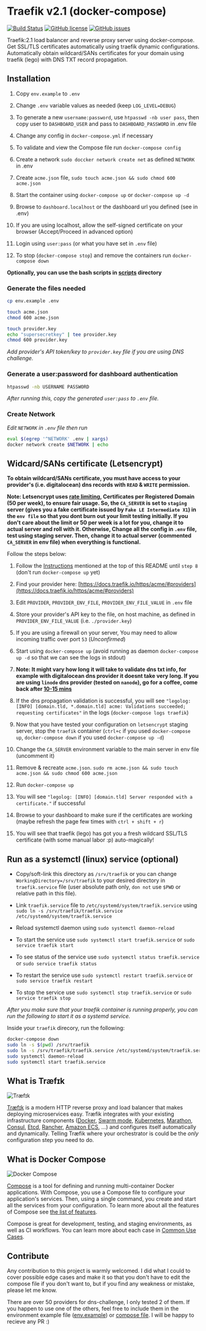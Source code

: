 # Traefik v2.1 (docker-compose)

[![Build Status](https://travis-ci.com/abmruman/traefik-docker-compose.svg?branch=master)](https://travis-ci.com/abmruman/traefik-docker-compose)
[![GitHub license](https://img.shields.io/github/license/abmruman/traefik-docker-compose)](https://github.com/abmruman/traefik-docker-compose/blob/master/LICENSE)
[![GitHub issues](https://img.shields.io/github/issues/abmruman/traefik-docker-compose)](https://github.com/abmruman/traefik-docker-compose/issues)

Traefik:2.1 load balancer and reverse proxy server using docker-compose. Get SSL/TLS certificates automatically using traefik dynamic configurations. Automatically obtain wildcard/SANs certificates for your domain using traefik (lego) with DNS TXT record propagation.

## Installation

1. Copy `env.example` to `.env`

2. Change `.env` variable values as needed (keep `LOG_LEVEL=DEBUG`)

3. To generate a new `username:password`, use `htpasswd -nb user pass`, then copy user to `DASHBOARD_USER` and pass to `DASHBOARD_PASSWORD` in .env file

4. Change any config in `docker-compose.yml` if necessary

5. To validate and view the Compose file run `docker-compose config`

6. Create a network `sudo doccker network create net` as defined `NETWORK` in .env

7. Create `acme.json` file, `sudo touch acme.json && sudo chmod 600 acme.json`

8. Start the container using `docker-compose up` or `docker-compose up -d`

9. Browse to `dashboard.localhost` or the dashboard url you defined (see in .env)

10. If you are using localhost, allow the self-signed certificate on your browser (Accept/Proceed in advanced option)

11. Login using `user:pass` (or what you have set in `.env` file)

12. To stop (`docker-compose stop`) and remove the containers run `docker-compose down`

**Optionally, you can use the bash scripts in [scripts](/scripts) directory**

### Generate the files needed

```bash
cp env.example .env

touch acme.json
chmod 600 acme.json

touch provider.key
echo "supersecretkey" | tee provider.key
chmod 600 provider.key
```

_Add provider's API token/key to `provider.key` file if you are using DNS challenge._

### Generate a user:password for dashboard authentication

```bash
htpasswd -nb USERNAME PASSWORD
```

_After running this, copy the generated `user:pass` to `.env` file._

### Create Network

_Edit `NETWORK` in `.env` file then run_

```bash
eval $(egrep '^NETWORK' .env | xargs)
docker network create $NETWORK | echo
```

## Widcard/SANs certificate (Letsencrypt)

**To obtain wildcard/SANs certificate, you must have access to your provider's (i.e. digitalocean) dns records with `READ` & `WRITE` permission.**

**Note: Letsencrypt uses [rate limiting](https://letsencrypt.org/docs/rate-limits/), Certificates per Registered Domain (50 per week), to ensure fair usage. So, the `CA_SERVER` is set to `staging` server (gives you a fake certificate issued by `Fake LE Intermediate X1`) in the `env file` so that you dont burn out your limit testing initially. If you don't care about the limit or 50 per week is a lot for you, change it to actual server and roll with it. Otherwise, Change all the config in `.env` file, test using staging server. Then, change it to actual server (commented `CA_SERVER` in env file) when everything is functional.**

Follow the steps below:

1. Follow the [Instructions](#instructions) mentioned at the top of this README until `step 8` (don't run `docker-compose up` yet)

2. Find your provider here: [https://docs.traefik.io/https/acme/#providers](https://docs.traefik.io/https/acme/#providers)

3. Edit `PROVIDER`, `PROVIDER_ENV_FILE`, `PROVIDER_ENV_FILE_VALUE` in `.env` file

4. Store your provider's API key to the file, on host machine, as defined in `PROVIDER_ENV_FILE_VALUE` (i.e. `./provider.key`)

5. If you are using a firewall on your server, You may need to allow incoming traffic over port `53` (_Unconfirmed_)

6. Start using `docker-compose up` (avoid running as daemon `docker-compose up -d` so that we can see the logs in stdout)

7. **Note: It might vary how long it will take to validate dns txt info, for example with digitalocean dns provider it doesnt take very long. If you are using `linode` dns provider (tested on `nanode`), go for a coffee, come back after [10-15 mins](https://community.letsencrypt.org/t/no-txt-record-found-using-linode-dns-plugin/76403)**

8. If the dns propagation validation is successful, you will see `"legolog: [INFO] [domain.tld, *.domain.tld] acme: Validations succeeded; requesting certificates"` in the logs (`docker-compose logs traefik`)

9. Now that you have tested your configuration on `letsencrypt` staging server, stop the `traefik` container (`ctrl+c` if you used `docker-compose up`, `docker-compose down` if you used `docker-compose up -d`)

10. Change the `CA_SERVER` environment variable to the main server in env file (uncomment it)

11. Remove & recreate `acme.json`. `sudo rm acme.json && sudo touch acme.json && sudo chmod 600 acme.json`

12. Run `docker-compose up`

13. You will see `"legolog: [INFO] [domain.tld] Server responded with a certificate."` if successful

14. Browse to your dashboard to make sure if the certificates are working (maybe refresh the page few times with `ctrl + shift + r`)

15. You will see that traefik (lego) has got you a fresh wildcard SSL/TLS certificate (with some manual labor :p) auto-magically!

## Run as a systemctl (linux) service (optional)

- Copy/soft-link this directory as `/srv/traefik` or you can change `WorkingDirectory=/srv/traefik` to your desired directory in `traefik.service` file (user absolute path only, `don not` use `$PWD` or relative path in this file).

- Link `traefik.service` file to `/etc/systemd/system/traefik.service` using `sudo ln -s /srv/traefik/traefik.service /etc/systemd/system/traefik.service`

- Reload systemctl daemon using `sudo systemctl daemon-reload`

- To start the service use `sudo systemctl start traefik.service` or `sudo service traefik start`

- To see status of the service use `sudo systemctl status traefik.service` or `sudo service traefik status`

- To restart the service use `sudo systemctl restart traefik.service` or `sudo service traefik restart`

- To stop the service use `sudo systemctl stop traefik.service` or `sudo service traefik stop`

_After you make sure that your traefik container is running properly, you can run the following to start it as a systemd service._

Inside your `traefik` direcory, run the following:

```bash
docker-compose down
sudo ln -s $(pwd) /srv/traefik
sudo ln -s /srv/traefik/traefik.service /etc/systemd/system/traefik.service
sudo systemctl daemon-reload
sudo systemctl start traefik.service
```

## What is Træfɪk

![Træfɪk](https://docs.traefik.io/assets/img/traefik.logo.png)

[Træfɪk](https://github.com/containous/traefik) is a modern HTTP reverse proxy and load balancer that makes deploying microservices easy.
Træfik integrates with your existing infrastructure components ([Docker](https://www.docker.com/), [Swarm mode](https://docs.docker.com/engine/swarm/), [Kubernetes](https://kubernetes.io), [Marathon](https://mesosphere.github.io/marathon/), [Consul](https://www.consul.io/), [Etcd](https://coreos.com/etcd/), [Rancher](https://rancher.com), [Amazon ECS](https://aws.amazon.com/ecs), ...) and configures itself automatically and dynamically.
Telling Træfik where your orchestrator is could be the _only_ configuration step you need to do.

## What is Docker Compose

![Docker Compose](https://raw.githubusercontent.com/docker/compose/master/logo.png "Docker Compose Logo")

[Compose](https://github.com/docker/compose) is a tool for defining and running multi-container Docker applications.
With Compose, you use a Compose file to configure your application's services.
Then, using a single command, you create and start all the services
from your configuration. To learn more about all the features of Compose
see [the list of features](https://github.com/docker/docker.github.io/blob/master/compose/index.md#features).

Compose is great for development, testing, and staging environments, as well as
CI workflows. You can learn more about each case in
[Common Use Cases](https://github.com/docker/docker.github.io/blob/master/compose/index.md#common-use-cases).

## Contribute

Any contribution to this project is warmly welcomed. I did what I could to cover possible edge cases and make it so that you don't have to edit the compose file if you don't want to, but if you find any weakness or mistake, please let me know.

There are over 50 providers for dns-challenge, I only tested 2 of them.
If you happen to use one of the others, feel free to include them in the environment example file ([env.example](/env.example)) or [compose file](/docker-compose.yml). I will be happy to recieve any PR :)
